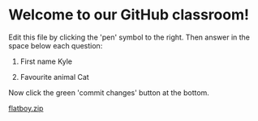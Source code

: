 # Welcome to our GitHub classroom!

Edit this file by clicking the 'pen' symbol to the right.
Then answer in the space below each question:

1. First name
Kyle

3. Favourite animal
Cat

Now click the green 'commit changes' button at the bottom.

[flatboy.zip](https://github.com/yrdsb-peths/first-github-assignment-KyleCee/files/8232968/flatboy.zip)
